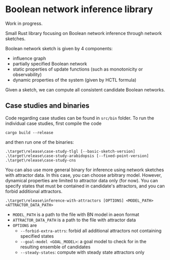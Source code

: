 # Boolean network inference library

Work in progress. 

Small Rust library focusing on Boolean network inference through network sketches.

Boolean network sketch is given by 4 components: 
- influence graph
- partially specified Boolean network 
- static properties of update functions (such as monotonicity or observability)
- dynamic properties of the system (given by HCTL formula)

Given a sketch, we can compute all consistent candidate Boolean networks.

## Case studies and binaries
Code regarding case studies can be found in `src/bin` folder. To run the individual case studies, first compile the code
```
cargo build --release
```
and then run one of the binaries:
```
.\target\release\case-study-tlgl [--basic-sketch-version]
.\target\release\case-study-arabidopsis [--fixed-point-version]
.\target\release\case-study-cns
```

You can also use more general binary for inference using network sketches with attractor data.
In this case, you can choose arbitrary model. 
However, dynamical properties are limited to attractor data only (for now). 
You can specify states that must be contained in candidate's attractors, and you can forbid additional attractors.

````
.\target\release\inference-with-attractors [OPTIONS] <MODEL_PATH> <ATTRACTOR_DATA_PATH>
````
- `MODEL_PATH` is a path to the file with BN model in aeon format
- `ATTRACTOR_DATA_PATH` is a path to the file with attractor data
- `OPTIONS` are
  - `--forbid-extra-attrs`: forbid all additional attractors not containing specified states
  - `--goal-model <GOAL_MODEL>`: a goal model to check for in the resulting ensemble of candidates
  - `--steady-states`: compute with steady state attractors only